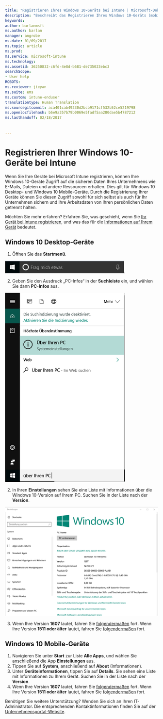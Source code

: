 ```yaml
---
title: "Registrieren Ihres Windows 10-Geräts bei Intune | Microsoft-Dokumentation"
description: "Beschreibt das Registrieren Ihres Windows 10-Geräts (mobil oder Desktop) bei Intune."
keywords: 
author: barlanmsft
ms.author: barlan
manager: angrobe
ms.date: 01/09/2017
ms.topic: article
ms.prod: 
ms.service: microsoft-intune
ms.technology: 
ms.assetid: 36250832-c6fd-4e8d-b681-de735023ebc3
searchScope:
- User help
ROBOTS: 
ms.reviewer: jieyan
ms.suite: ems
ms.custom: intune-enduser
translationtype: Human Translation
ms.sourcegitcommit: aca401cab49230d2bcb9171cf532b52ce5219798
ms.openlocfilehash: b6e9a357b79b0069e5fadf5aa280dae5b4787212
ms.lasthandoff: 02/18/2017


---
```



# <a name="enroll-your-windows-10-devices-in-intune"></a>Registrieren Ihrer Windows 10-Geräte bei Intune

Wenn Sie Ihre Geräte bei Microsoft Intune registrieren, können Ihre Windows 10-Geräte Zugriff auf die sicheren Daten Ihres Unternehmens wie E-Mails, Dateien und andere Ressourcen erhalten. Dies gilt für Windows 10 Desktop- und Windows 10 Mobile-Geräte. Durch die Registrierung Ihrer Geräte können Sie diesen Zugriff sowohl für sich selbst als auch für Ihr Unternehmen sichern und Ihre Arbeitsdaten von Ihren persönlichen Daten getrennt halten.

Möchten Sie mehr erfahren? Erfahren Sie, was geschieht, wenn Sie [Ihr Gerät bei Intune registrieren](what-happens-if-you-install-the-company-portal-app-and-enroll-your-device-in-intune-windows.md), und was das für die [Informationen auf Ihrem Gerät](what-info-can-your-company-see-when-you-enroll-your-device-in-intune.md) bedeutet.

## <a name="windows-10-desktop-devices"></a>Windows 10 Desktop-Geräte
1.    Öffnen Sie das __Startmenü__.

 ![Windows-Startmenü](../media/windows-start-menu.png).

2. Geben Sie den Ausdruck „PC-Infos“ in der __Suchleiste__ ein, und wählen Sie dann __PC-Infos__ aus.

 ![Sucheinstellungen für „PC-Infos“](../media/searching_for_about_your_pc.png)

2.    In Ihren __Einstellungen__ sehen Sie eine Liste mit Informationen über die Windows 10-Version auf Ihrem PC. Suchen Sie in der Liste nach der __Version__.

 ![Windows 10 Desktop „PC-Infos“](../media/settings_about_pc.png)

3.    Wenn Ihre Version __1607__ lautet, fahren Sie [folgendermaßen](enroll-your-w10-device-access-work-or-school.md) fort. Wenn Ihre Version __1511 oder älter__ lautet, fahren Sie [folgendermaßen](enroll-your-w10-device-your-account.md) fort.

## <a name="windows-10-mobile-devices"></a>Windows 10 Mobile-Geräte

1.    Navigieren Sie unter __Start__ zur Liste __Alle Apps__, und wählen Sie anschließend die App __Einstellungen__ aus.
2.    Tippen Sie auf __System__, anschließend auf __About__ (Informationen).
3.    Unter __Geräteinformationen__, tippen Sie auf __Details__. Sie sehen eine Liste mit Informationen zu Ihrem Gerät. Suchen Sie in der Liste nach der __Version__.
4.    Wenn Ihre Version __1607__ lautet, fahren Sie [folgendermaßen](enroll-your-w10-device-access-work-or-school.md) fort. Wenn Ihre Version __1511 oder älter__ lautet, fahren Sie [folgendermaßen](enroll-your-w10-device-your-account.md) fort.

Benötigen Sie weitere Unterstützung? Wenden Sie sich an Ihren IT-Administrator. Die entsprechenden Kontaktinformationen finden Sie auf der [Unternehmensportal-Website](http://portal.manage.microsoft.com).

